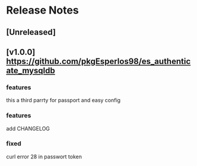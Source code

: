 # Release Notes

## [Unreleased]

## [v1.0.0] https://github.com/pkgEsperlos98/es_authenticate_mysqldb

### features

this a third parrty for passport and easy config 


### features

add CHANGELOG


### fixed

curl error 28 in passwort token
